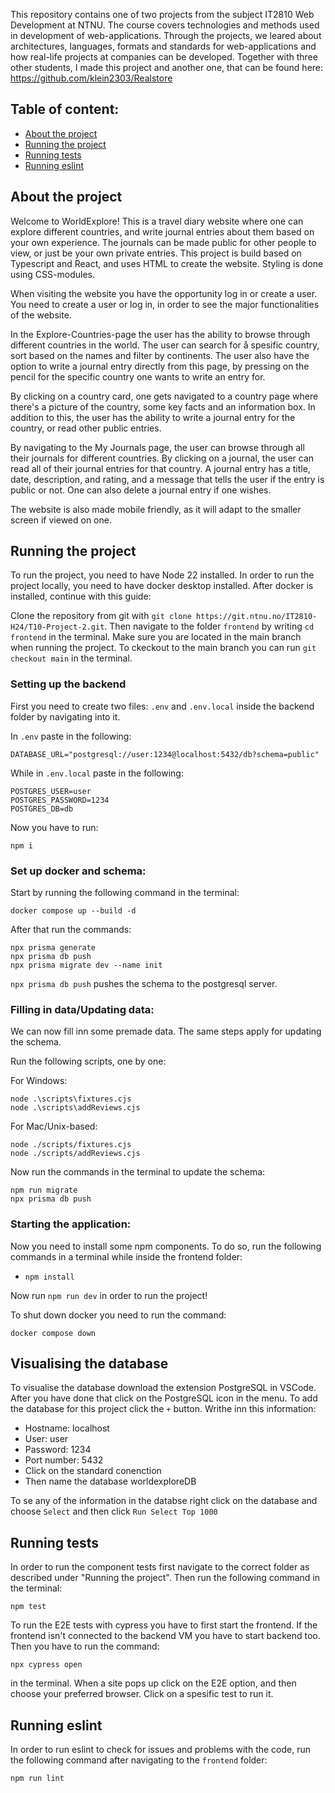 This repository contains one of two projects from the subject IT2810 Web Development at NTNU. The course covers technologies and methods used in development of web-applications. Through the projects, we leared about architectures, languages, formats and standards for web-applications and how real-life projects at companies can be developed. Together with three other students, I made this project and another one, that can be found here: https://github.com/klein2303/Realstore

## Table of content:

- [About the project](#about-the-project)
- [Running the project](#running-the-project)
- [Running tests](#running-tests)
- [Running eslint](#running-eslint)

## About the project

Welcome to WorldExplore! This is a travel diary website where one can explore different countries, and write journal entries about them based on your own experience. The journals can be made public for other people to view, or just be your own private entries. This project is build based on Typescript and React, and uses HTML to create the website. Styling is done using CSS-modules.

When visiting the website you have the opportunity log in or create a user. You need to create a user or log in, in order to see the major functionalities of the website. 

In the Explore-Countries-page the user has the ability to browse through different countries in the world. The user can search for å spesific country, sort based on the names and filter by continents. The user also have the option to write a journal entry directly from this page, by pressing on the pencil for the specific country one wants to write an entry for. 

By clicking on a country card, one gets navigated to a country page where there's a picture of the country, some key facts and an information box. In addition to this, the user has the ability to write a journal entry for the country, or read other public entries. 

By navigating to the My Journals page, the user can browse through all their journals for different countries. By clicking on a journal, the user can read all of their journal entries for that country. A journal entry has a title, date, description, and rating, and a message that tells the user if the entry is public or not. One can also delete a journal entry if one wishes.

The website is also made mobile friendly, as it will adapt to the smaller screen if viewed on one.

## Running the project

To run the project, you need to have Node 22 installed. In order to run the project locally, you need to have docker desktop installed. After docker is installed, continue with this guide:

Clone the repository from git with `git clone https://git.ntnu.no/IT2810-H24/T10-Project-2.git`. Then navigate to the folder `frontend` by writing `cd frontend` in the terminal. Make sure you are located in the main branch when running the project. To ckeckout to the main branch you can run `git checkout main` in the terminal.


### Setting up the backend

First you need to create two files: `.env` and `.env.local` inside the backend folder by navigating into it.

In `.env` paste in the following:

```
DATABASE_URL="postgresql://user:1234@localhost:5432/db?schema=public"
```

While in `.env.local` paste in the following:

```
POSTGRES_USER=user
POSTGRES_PASSWORD=1234
POSTGRES_DB=db
```

Now you have to run:

```
npm i
```

### Set up docker and schema: 

Start by running the following command in the terminal:

```
docker compose up --build -d
```

After that run the commands:

```
npx prisma generate
npx prisma db push
npx prisma migrate dev --name init
```

`npx prisma db push` pushes the schema to the postgresql server.

### Filling in data/Updating data:

We can now fill inn some premade data. The same steps apply for updating the schema.

Run the following scripts, one by one:

For Windows:

```
node .\scripts\fixtures.cjs
node .\scripts\addReviews.cjs
```

For Mac/Unix-based:

```
node ./scripts/fixtures.cjs
node ./scripts/addReviews.cjs
```

Now run the commands in the terminal to update the schema:

```
npm run migrate
npx prisma db push
```

### Starting the application:

Now you need to install some npm components.
To do so, run the following commands in a terminal while inside the frontend folder: 

- `npm install`

Now run `npm run dev` in order to run the project!

To shut down docker you need to run the command:

```
docker compose down
```

## Visualising the database

To visualise the database download the extension PostgreSQL in VSCode. After you have done that click on the PostgreSQL icon in the menu. To add the database for this project click the `+` button. Writhe inn this information:

-   Hostname: localhost
-   User: user
-   Password: 1234
-   Port number: 5432
-   Click on the standard conenction
-   Then name the database worldexploreDB

To se any of the information in the databse right click on the database and choose `Select` and then click `Run Select Top 1000`


## Running tests

In order to run the component tests first navigate to the correct folder as described under "Running the project". Then run the following command in the terminal:

`npm test`

To run the E2E tests with cypress you have to first start the frontend. If the frontend isn't connected to the backend VM you have to start backend too. Then you have to run the command:

```
npx cypress open
```

in the terminal. When a site pops up click on the E2E option, and then choose your preferred browser. Click on a spesific test to run it.

## Running eslint

In order to run eslint to check for issues and problems with the code, run the following command after navigating to the `frontend` folder:

`npm run lint`
